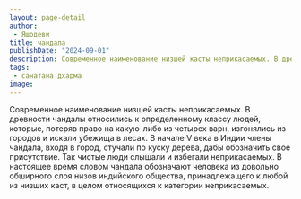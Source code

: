 ```yaml
---
layout: page-detail
author:
 - Яшодеви
title: чандала
publishDate: "2024-09-01"
description: Современное наименование низшей касты неприкасаемых. В древности чандалы относились к определенному классу людей, которые, потеряв право на какую-либо из четырех варн, изгонялись из городов и искали убежища в лесах. В начале V века в Индии члены чандала, входя в город, стучали по куску дерева, дабы обозначить свое присутствие. Так чистые люди слышали и избегали неприкасаемых. В настоящее время словом чандала обозначают человека из довольно обширного слоя низов индийского общества, принадлежащего к любой из низших каст, в целом относящихся к категории неприкасаемых.
tags:
 - санатана дхарма
image: 
---
```


Современное наименование низшей касты неприкасаемых. В древности чандалы относились к определенному классу людей, которые, потеряв право на какую-либо из четырех варн, изгонялись из городов и искали убежища в лесах. В начале V века в Индии члены чандала, входя в город, стучали по куску дерева, дабы обозначить свое присутствие. Так чистые люди слышали и избегали неприкасаемых. В настоящее время словом чандала обозначают человека из довольно обширного слоя низов индийского общества, принадлежащего к любой из низших каст, в целом относящихся к категории неприкасаемых.

